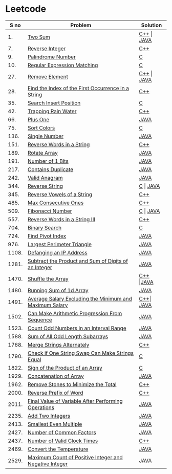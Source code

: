 # Leetcode

| S no| Problem| Solution|
| ------| ------| ------|
|1. | [Two Sum](https://leetcode.com/problems/two-sum/)| [C++](https://github.com/Keerthu912/Leetcode/blob/main/Problems/1.%20Two%20Sum) \| [JAVA](https://github.com/Keerthu912/Leetcode/blob/main/Problems/1.%20Two%20Sum%20II)|
| 7.| [Reverse Integer](https://leetcode.com/problems/reverse-integer/)| [C++](https://github.com/Keerthu912/Leetcode/blob/main/Problems/7.%20Reverse%20Integer) |
| 9.| [Palindrome Number](https://leetcode.com/problems/palindrome-number/)| [C](https://github.com/Keerthu912/Leetcode/blob/main/Problems/9.%20Palindrome%20Number)|
|10.| [Regular Expression Matching](https://leetcode.com/problems/regular-expression-matching/)| [C](https://github.com/Keerthu912/Leetcode/blob/main/Problems/10.%20Regular%20Expression%20Matching)|
|27.| [Remove Element](https://leetcode.com/problems/remove-element/)| [C++](https://github.com/Keerthu912/Leetcode/blob/main/Problems/27.%20Remove%20Element) \| [JAVA](https://github.com/Keerthu912/Leetcode/blob/main/Problems/27.%20Remove%20Element%20II)|
|28. | [Find the Index of the First Occurrence in a String](https://leetcode.com/problems/find-the-index-of-the-first-occurrence-in-a-string/)|[C++](https://github.com/Keerthu912/Leetcode/blob/main/Problems/28.%20Find%20the%20Index%20of%20the%20First%20Occurrence%20in%20a%20String)|
|35. | [Search Insert Position](https://leetcode.com/problems/search-insert-position/description/)| [C](https://github.com/Keerthu912/Leetcode/blob/main/Problems/35.%20Search%20Insert%20Position)|
|42.| [Trapping Rain Water](https://leetcode.com/problems/trapping-rain-water/)| [C++](https://github.com/Keerthu912/Leetcode/blob/main/Problems/42.%20Trapping%20Rain%20Water)|
| 66.| [Plus One](https://leetcode.com/problems/plus-one/)| [JAVA](https://github.com/Keerthu912/Leetcode/blob/main/Problems/66.%20Plus%20One)|
|75.| [Sort Colors](https://leetcode.com/problems/sort-colors/description/)|[C](https://github.com/Keerthu912/Leetcode/blob/main/Problems/75.%20Sort%20Colors)|
|136.| [Single Number](https://leetcode.com/problems/single-number/)| [JAVA](https://github.com/Keerthu912/Leetcode/blob/main/Problems/136.%20Single%20Number)|
|151.| [Reverse Words in a String](https://leetcode.com/problems/reverse-words-in-a-string/)|[C++](https://github.com/Keerthu912/Leetcode/blob/main/Problems/151.%20Reverse%20Words%20in%20a%20String)|
|189.| [Rotate Array](https://leetcode.com/problems/rotate-array/description/)|[JAVA](https://github.com/Keerthu912/Leetcode/blob/main/Problems/189.%20Rotate%20Array)|
|191.| [Number of 1 Bits](https://leetcode.com/problems/number-of-1-bits/)|[JAVA](https://github.com/Keerthu912/Leetcode/blob/main/Problems/191.%20Number%20of%201%20Bits)|
|217.| [Contains Duplicate](https://leetcode.com/problems/contains-duplicate/) | [JAVA](https://github.com/Keerthu912/Leetcode/blob/main/Problems/217.%20Contains%20Duplicate)|
|242.|[ Valid Anagram](https://leetcode.com/problems/valid-anagram/)| [JAVA](https://github.com/Keerthu912/Leetcode/blob/main/Problems/242.%20Anagram)|
|344.| [Reverse String](https://leetcode.com/problems/reverse-string/) | [C](https://github.com/Keerthu912/Leetcode/blob/main/Problems/344.%20Reverse%20String) \| [JAVA](https://github.com/Keerthu912/Leetcode/blob/main/Problems/344.%20Reverse%20String%20II) |
|345.| [Reverse Vowels of a String](https://leetcode.com/problems/reverse-vowels-of-a-string/)| [C++](https://github.com/Keerthu912/Leetcode/blob/main/Problems/345.%20Reverse%20Vowels%20of%20a%20String)|
|485.| [Max Consecutive Ones](https://leetcode.com/problems/max-consecutive-ones/)| [C++](https://github.com/Keerthu912/Leetcode/blob/main/Problems/485.%20Max%20Consecutive%20Ones)|
| 509.| [Fibonacci Number](https://leetcode.com/problems/fibonacci-number/)| [C](https://github.com/Keerthu912/Leetcode/blob/main/Problems/509.%20Fibonacci%20Number%20II) \| [JAVA](https://github.com/Keerthu912/Leetcode/blob/main/Problems/509.%20Fibonacci%20Number) 
|557.| [Reverse Words in a String III](https://leetcode.com/problems/reverse-words-in-a-string-iii/)|[C++](https://github.com/Keerthu912/Leetcode/blob/main/Problems/557.%20Reverse%20Words%20in%20a%20String%20III)|
|704.| [Binary Search](https://leetcode.com/problems/binary-search/)|[C](https://github.com/Keerthu912/Leetcode/blob/main/Problems/704.%20Binary%20Search)|
|724.| [Find Pivot Index](https://leetcode.com/problems/find-pivot-index/description/)|[JAVA](https://github.com/Keerthu912/Leetcode/blob/main/Problems/724.%20Find%20Pivot%20Index)|
|976.| [Largest Perimeter Triangle](https://leetcode.com/problems/largest-perimeter-triangle/description/)|[JAVA](https://github.com/Keerthu912/Leetcode/blob/main/Problems/976.%20Largest%20Perimeter%20Triangle)|
|1108.| [Defanging an IP Address](https://leetcode.com/problems/defanging-an-ip-address/)|[JAVA](https://github.com/Keerthu912/Leetcode/blob/main/Problems/1108.%20Defanging%20an%20IP%20Address)|
|1281.| [Subtract the Product and Sum of Digits of an Integer](https://leetcode.com/problems/subtract-the-product-and-sum-of-digits-of-an-integer/)| [JAVA](https://github.com/Keerthu912/Leetcode/blob/main/Problems/1281.%20Subtract%20the%20Product%20and%20Sum%20of%20Digits%20of%20an%20Integer)|
|1470.| [Shuffle the Array](https://leetcode.com/problems/shuffle-the-array/description/)|[C++](https://github.com/Keerthu912/Leetcode/blob/main/Problems/1470.%20Shuffle%20the%20Array) \|[JAVA](https://github.com/Keerthu912/Leetcode/blob/main/Problems/1470.%20Shuffle%20the%20Array%20II)|
|1480.| [Running Sum of 1d Array](https://leetcode.com/problems/running-sum-of-1d-array/description/)| [JAVA](https://github.com/Keerthu912/Leetcode/blob/main/Problems/1480.%20Running%20Sum%20of%201d%20Array)|
|1491.| [Average Salary Excluding the Minimum and Maximum Salary](https://leetcode.com/problems/average-salary-excluding-the-minimum-and-maximum-salary/description/)|[C++](https://github.com/Keerthu912/Leetcode/blob/main/Problems/1491.%20Average%20Salary%20Excluding%20the%20Minimum%20and%20Maximum%20Salary%20II)\| [JAVA](https://github.com/Keerthu912/Leetcode/blob/main/Problems/1491.%20Average%20Salary%20Excluding%20the%20Minimum%20and%20Maximum%20Salary)|
|1502.| [Can Make Arithmetic Progression From Sequence](https://leetcode.com/problems/can-make-arithmetic-progression-from-sequence/description/)|[JAVA](https://github.com/Keerthu912/Leetcode/blob/main/Problems/1502.%20Can%20Make%20Arithmetic%20Progression%20From%20Sequence)|
|1523.| [Count Odd Numbers in an Interval Range](https://leetcode.com/problems/count-odd-numbers-in-an-interval-range/description/)|[JAVA](https://github.com/Keerthu912/Leetcode/blob/main/Problems/1523.%20Count%20Odd%20Numbers%20in%20an%20Interval%20Range)|
|1588.| [Sum of All Odd Length Subarrays](https://leetcode.com/problems/sum-of-all-odd-length-subarrays/)|[JAVA](https://github.com/Keerthu912/Leetcode/blob/main/Problems/1588.%20Sum%20of%20All%20Odd%20Length%20Subarrays)|
|1768.| [Merge Strings Alternately](https://leetcode.com/problems/merge-strings-alternately/description/)|[C++](https://github.com/Keerthu912/Leetcode/blob/main/Problems/1768.%20Merge%20Strings%20Alternately)|
|1790.| [Check if One String Swap Can Make Strings Equal](https://leetcode.com/problems/check-if-one-string-swap-can-make-strings-equal/description/)|[C](https://leetcode.com/problems/check-if-one-string-swap-can-make-strings-equal/description/)|
|1822.| [Sign of the Product of an Array](https://leetcode.com/problems/sign-of-the-product-of-an-array/description/)|[C](https://github.com/Keerthu912/Leetcode/blob/main/Problems/1822.%20Sign%20of%20the%20Product%20of%20an%20Array)|
|1929.| [Concatenation of Array](https://leetcode.com/problems/concatenation-of-array/)| [JAVA](https://github.com/Keerthu912/Leetcode/blob/main/Problems/1929.%20Concatenation%20of%20Array)|
|1962.| [Remove Stones to Minimize the Total](https://leetcode.com/problems/remove-stones-to-minimize-the-total/)|[C++](https://github.com/Keerthu912/Leetcode/blob/main/Problems/1962.%20Remove%20Stones%20to%20Minimize%20the%20Total)|
|2000.| [Reverse Prefix of Word](https://leetcode.com/problems/reverse-prefix-of-word/)| [C++](https://github.com/Keerthu912/Leetcode/blob/main/Problems/2000.%20Reverse%20Prefix%20of%20Word)|
|2011.| [Final Value of Variable After Performing Operations](https://leetcode.com/problems/final-value-of-variable-after-performing-operations/)|[JAVA](https://github.com/Keerthu912/Leetcode/blob/main/Problems/2011.%20Final%20Value%20of%20Variable%20After%20Performing%20Operations)|
|2235.| [Add Two Integers](https://leetcode.com/problems/add-two-integers/)| [JAVA](https://github.com/Keerthu912/Leetcode/blob/main/Problems/2235.%20Add%20Two%20Integers)|
|2413.| [Smallest Even Multiple](https://leetcode.com/problems/smallest-even-multiple/)| [JAVA](https://github.com/Keerthu912/Leetcode/blob/main/Problems/2413.%20Smallest%20Even%20Multiple)|
|2427.| [Number of Common Factors](https://leetcode.com/problems/number-of-common-factors/description/)|[JAVA](https://github.com/Keerthu912/Leetcode/blob/main/Problems/2427.%20Number%20of%20Common%20Factors)|
|2437.| [Number of Valid Clock Times](https://leetcode.com/problems/number-of-valid-clock-times/)|[C++](https://github.com/Keerthu912/Leetcode/blob/main/Problems/2437.%20Number%20of%20Valid%20Clock%20Times)|
|2469.| [Convert the Temperature](https://leetcode.com/problems/convert-the-temperature/) | [JAVA](https://github.com/Keerthu912/Leetcode/blob/main/Problems/2469.%20Convert%20the%20temperature)|
|2529.| [Maximum Count of Positive Integer and Negative Integer](https://leetcode.com/problems/maximum-count-of-positive-integer-and-negative-integer/)|[JAVA](https://github.com/Keerthu912/Leetcode/blob/main/Problems/2529.%20Maximum%20Count%20of%20Positive%20Integer%20and%20Negative%20Integer)|
